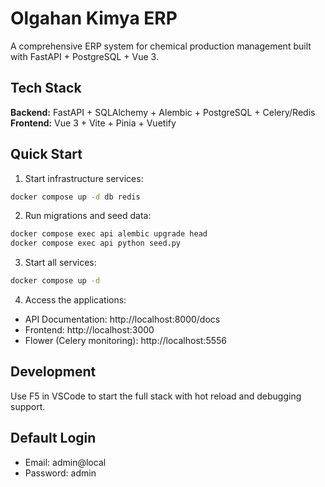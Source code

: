 # Olgahan Kimya ERP

A comprehensive ERP system for chemical production management built with FastAPI + PostgreSQL + Vue 3.

## Tech Stack

**Backend:** FastAPI + SQLAlchemy + Alembic + PostgreSQL + Celery/Redis  
**Frontend:** Vue 3 + Vite + Pinia + Vuetify

## Quick Start

1. Start infrastructure services:
```bash
docker compose up -d db redis
```

2. Run migrations and seed data:
```bash
docker compose exec api alembic upgrade head
docker compose exec api python seed.py
```

3. Start all services:
```bash
docker compose up -d
```

4. Access the applications:
- API Documentation: http://localhost:8000/docs
- Frontend: http://localhost:3000
- Flower (Celery monitoring): http://localhost:5556

## Development

Use F5 in VSCode to start the full stack with hot reload and debugging support.

## Default Login

- Email: admin@local
- Password: admin
